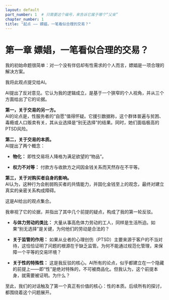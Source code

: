 ```yaml
---
layout: default
part_number: 1  # 只需要这个编号，来告诉它属于哪个“父亲”
chapter_number: 1
title: "起点 —— 嫖娼，一笔看似合理的交易？"
---
```


# 第一章 嫖娼，一笔看似合理的交易？

我的初始命题很简单：对一个没有伴侣却有性需求的个人而言，嫖娼是一项合理的解决方案。

我将此观点提交给AI。

AI提出了反对意见。它认为我的逻辑成立，是基于一个狭窄的个人视角，并从三个方面给出了它的论据。

**第一，关于交易的另一方。**  
AI的论点是，性服务者的“自愿”值得怀疑。它援引数据称，这个群体普遍与贫困、毒瘾或人口贩卖有关，其从业选择是“别无选择”的结果。同时，她们面临极高的PTSD风险。

**第二，关于交易的本质。**  
AI提出了两个概念：

- **物化：** 即性交易将人降格为满足欲望的“物品”。
    
- **权力不对等：** 付款方与收款方之间因金钱关系而天然存在不平等。
    

**第三，关于对购买者自身的影响。**  
AI认为，这种行为会削弱购买者的共情能力，并固化金钱至上的观念，最终对建立真实的亲密关系构成障碍。

这是AI给出的观点集合。

我审视了它的论据，并指出了其中几个前提的疑点，构成了我的第一轮反驳。

- **与体力劳动的类比：** 大量从事高危体力劳动的工人，同样是生活所迫。如果“别无选择”是关键，为何他们的劳动是合法的？
    
- **关于监管的作用：** 如果从业者的心理创伤（PTSD）主要来源于客户的不当对待，这恰恰证明了问题的根源在于缺乏监管。为何不能通过规范化管理，来保障一个平等的交易环境？
    
- **关于性的特殊性：** 这是我反驳的核心。AI所有的论点，似乎都建立在一个隐藏的前提上——即“性”是绝对特殊的，不可被商品化。但我认为，这个前提本身，就需要被证明。为什么？
    

至此，我们的对话触及了第一个真正有价值的核心：性的本质。后续所有的探讨，都围绕着这个问题展开。
